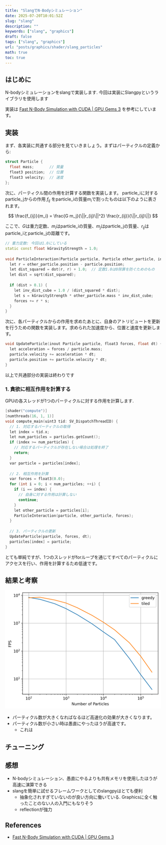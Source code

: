```yaml
---
title: "SlangでN-Bodyシミュレーション"
date: 2025-07-20T10:01:52Z
slug: "slang"
description: ""
keywords: ["slang", "graphics"]
draft: false
tags: ["slang", "graphics"]
url: "posts/graphics/shader/slang_particles"
math: true
toc: true
---
```


## はじめに
N-bodyシミュレーションをslangで実装します. 今回は実装にSlangpyというライブラリを使用します

実装は [Fast N-Body Simulation with CUDA | GPU Gems 3](https://developer.nvidia.com/gpugems/gpugems3/part-v-physics-simulation/chapter-31-fast-n-body-simulation-cuda) を参考にしています。



## 実装

まず、各実装に共通する部分を見ていきましょう。まずはパーティクルの定義から:
```cpp
struct Particle {
  float mass;       // 質量
  float3 position;  // 位置
  float3 velocity;  // 速度
};
```

次に、パーティクル間の作用を計算する関数を実装します。
particle_iに対するparticle_jからの作用 $f_{ij}$ をparticle_iの質量$m_i$で割ったものは以下のように表されます。

$$
\frac{f_{ij}}{m_i} = \frac{G m_j}{\||r_{ij}\||^2} \frac{r_{ij}}{\||r_{ij}\||}
$$

ここで、$G$は重力定数、$m_i$はparticle_iの質量、$m_j$はparticle_jの質量、$r_{ij}$はparticle_iとparticle_jの距離です。

```cpp
// 重力定数: 今回は1.0にしている
static const float kGravityStrength = 1.0;

void ParticleInteraction(Particle particle, Particle other_particle, inout float3 forces) {
  let r = other_particle.position - particle.position;
  let dist_squared = dot(r, r) + 1.0;  // 定数1.0は0除算を防ぐためのもの
  let dist = sqrt(dist_squared);

  if (dist > 0.1) {
    let inv_dist_cube = 1.0 / (dist_squared * dist);
    let s = kGravityStrength * other_particle.mass * inv_dist_cube;
    forces += r * s;
  }
}
```

次に、各パーティクルからの作用を求めたあとに、自身のアトリビュートを更新を行うための関数を実装します。求められた加速度から、位置と速度を更新します。
```cpp
void UpdateParticle(inout Particle particle, float3 forces, float dt) {
  let acceleration = forces / particle.mass;
  particle.velocity += acceleration * dt;
  particle.position += particle.velocity * dt;
}
```

以上で共通部分の実装は終わりです


### 1. 貪欲に相互作用を計算する
GPUの各スレッドが1つのパーティクルに対する作用を計算します.

```cpp
[shader("compute")]
[numthreads(16, 1, 1)]
void compute_main(uint3 tid: SV_DispatchThreadID) {
  // 1. 対応するパーティクルの取得
  let index = tid.x;
  let num_particles = particles.getCount();
  if (index >= num_particles) {
    // 対応するパーティクルが存在しない場合は処理を終了
    return;
  }
  var particle = particles[index];

  // 2. 相互作用を計算
  var forces = float3(0.0);
  for (int i = 0; i < num_particles; ++i) {
    if (i == index) {
      // 自身に対する作用は計算しない
      continue;
    }
    let other_particle = particles[i];
    ParticleInteraction(particle, other_particle, forces);
  }

  // 3. パーティクルの更新
  UpdateParticle(particle, forces, dt);
  particles[index] = particle;
}
```
とても単純ですが、1つのスレッドがforループを通じてすべてのパーティクルにアクセスを行い、作用を計算するため低速です。




## 結果と考察
![fps](plot/output/fps.png)

- パーティクル数が大きくなればなるほど高速化の効果が大きくなります。
- パーティクル数が小さい時は愚直にやったほうが高速です。
  - これは


## チューニング


## 感想
- N-bodyシミュレーション、愚直にやるよりも共有メモリを使用したほうが高速に演算できる
- slangを簡単に試せるフレームワークとしてのslangpyはとても便利
  - 抽象化されすぎていないのが良い方向に働いている. Graphicsに全く触ったことのない人の入門にもなりそう
  - reflectionが強力

## References
- [Fast N-Body Simulation with CUDA | GPU Gems 3](https://developer.nvidia.com/gpugems/gpugems3/part-v-physics-simulation/chapter-31-fast-n-body-simulation-cuda)
